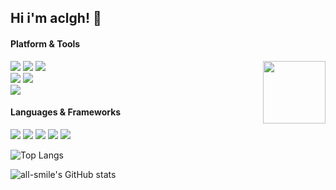 ## Hi i'm aclgh! 👋
#### Platform & Tools
<a href="https://count.getloli.com/"><img src="https://moecounter.dreamerhe.cn/aclgh?theme=asoul" height="100" align="right"></a>
[![](https://img.shields.io/badge/OS-Ubantu-77216F?style=for-the-badge&logo=ubuntu&logoColor=ffffff)](https://ubuntu.com/)
[![](https://img.shields.io/badge/macOS-Sequoia-292e33?style=for-the-badge&logo=apple&logoColor=ffffff)](https://www.apple.com/macos/big-sur/)
[![](https://img.shields.io/badge/Windows-11-4e9eee?style=for-the-badge&logo=windows&logoColor=ffffff)](https://www.microsoft.com/windows/windows-11)   
[![](https://img.shields.io/badge/Redmi-k70pro-FF7E00?style=for-the-badge&logo=xiaomi&logoColor=ffffff)](https://www.samsung.com/us/app/mobile/galaxy-s20-5g/)
[![](https://img.shields.io/badge/iPhone-SE%203-999999?style=for-the-badge&logo=apple&logoColor=ffffff)](https://www.apple.com/)   
[![](https://img.shields.io/badge/IDE-Visual%20Studio%20Code-blue?style=for-the-badge&logo=visual-studio-code&logoColor=ffffff)](https://code.visualstudio.com/)

#### Languages & Frameworks
[![](https://img.shields.io/badge/-Docker-2496ED?style=for-the-badge&logo=docker&logoColor=ffffff)](https://www.docker.com/)
[![](https://img.shields.io/badge/-Nginx-269539?style=for-the-badge&logo=nginx&logoColor=ffffff)](https://nginx.org/)
[![](https://img.shields.io/badge/-Python-3776AB?style=for-the-badge&logo=python&logoColor=ffffff)](https://www.python.org/)
[![](https://img.shields.io/badge/-C++-00599C?style=for-the-badge&logo=c%2B%2B&logoColor=ffffff)](https://isocpp.org/)
[![](https://img.shields.io/badge/-TypeScript-007acc?style=for-the-badge&logo=typescript&logoColor=white)](https://www.typescriptlang.org/)




![Top Langs](https://github-readme-stats.vercel.app/api/top-langs/?username=aclgh&layout=compact&theme=tokyonight)

![all-smile's GitHub stats](https://github-readme-stats.vercel.app/api?username=aclgh&show_icons=true&theme=tokyonight)
<!--
**aclgh/aclgh** is a ✨ _special_ ✨ repository because its `README.md` (this file) appears on your GitHub profile.

Here are some ideas to get you started:

- 🔭 I’m currently working on ...
- 🌱 I’m currently learning ...
- 👯 I’m looking to collaborate on ...
- 🤔 I’m looking for help with ...
- 💬 Ask me about ...
- 📫 How to reach me: ...
- 😄 Pronouns: ...
- ⚡ Fun fact: ...
-->
